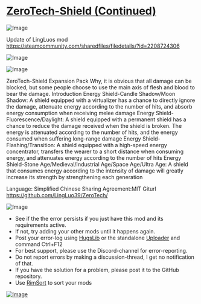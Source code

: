 # [ZeroTech-Shield (Continued)](https://steamcommunity.com/sharedfiles/filedetails/?id=2609654130)

![Image](https://i.imgur.com/buuPQel.png)

Update of LingLuos mod
https://steamcommunity.com/sharedfiles/filedetails/?id=2208724306

![Image](https://i.imgur.com/CN9Rs5X.png)
	
![Image](https://i.imgur.com/Z4GOv8H.png)

ZeroTech-Shield Expansion Pack
Why, it is obvious that all damage can be blocked, but some people choose to use the main axis of flesh and blood to bear the damage.
Introduction
Energy Shield-Candle Shadow/Moon Shadow: A shield equipped with a virtualizer has a chance to directly ignore the damage, attenuate energy according to the number of hits, and absorb energy consumption when receiving melee damage
Energy Shield-Fluorescence/Daylight: A shield equipped with a permanent shield has a chance to reduce the damage received when the shield is broken. The energy is attenuated according to the number of hits, and the energy consumed when suffering long-range damage
Energy Shield-Flashing/Transition: A shield equipped with a high-speed energy concentrator, transfers the wearer to a short distance when consuming energy, and attenuates energy according to the number of hits
Energy Shield-Stone Age/Medieval/Industrial Age/Space Age/Ultra Age: A shield that consumes energy according to the intensity of damage will greatly increase its strength by strengthening each generation

Language: Simplified Chinese
Sharing Agreement:MIT
Giturl https://github.com/LingLuo39/ZeroTech/

![Image](https://i.imgur.com/PwoNOj4.png)



-  See if the the error persists if you just have this mod and its requirements active.
-  If not, try adding your other mods until it happens again.
-  Post your error-log using [HugsLib](https://steamcommunity.com/workshop/filedetails/?id=818773962) or the standalone [Uploader](https://steamcommunity.com/sharedfiles/filedetails/?id=2873415404) and command Ctrl+F12
-  For best support, please use the Discord-channel for error-reporting.
-  Do not report errors by making a discussion-thread, I get no notification of that.
-  If you have the solution for a problem, please post it to the GitHub repository.
-  Use [RimSort](https://github.com/RimSort/RimSort/releases/latest) to sort your mods

 

[![Image](https://img.shields.io/github/v/release/emipa606/ZeroTechShield?label=latest%20version&style=plastic&color=9f1111&labelColor=black)](https://steamcommunity.com/sharedfiles/filedetails/changelog/2609654130)
